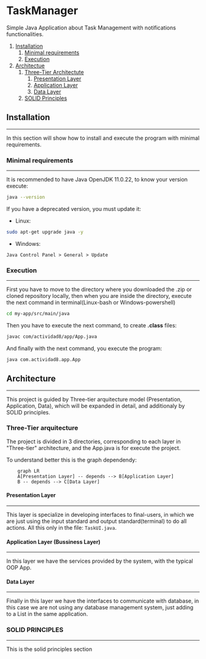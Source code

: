 # TaskManager

Simple Java Application about Task Management with notifications functionalities. 

1. [Installation](#Installation)
	1. [Minimal requirements](#Installation/MinimalRequirements)
	2. [Execution](#Installation/Execution)
2. [Architectue](#Architecture)
	1. [Three-Tier Architectute](#Architecture/ThreeTierModel)
		1. [Presentation Layer](#Architecture/ThreeTierModel/Presentation)
		2. [Application Layer](#Architecture/ThreeTierModel/Application)
		3. [Data Layer](#Architecture/ThreeTierModel/Data)
	2. [SOLID Principles](#Architecture/SOLID)
## Installation <a id='Installation'></a>

---

In this section will show how to install and execute the program with minimal requirements. 

### Minimal requirements <a id='Installation/MinimalRequirements'></a>

--- 

It is recommended to have Java OpenJDK 11.0.22, to know your version execute: 

```bash
java --version	
```

If you have a deprecated version, you must update it: 

- Linux:

```bash
sudo apt-get upgrade java -y
```

- Windows: 

`Java Control Panel > General > Update`

### Execution <a id='Installation/Execution'></a>

---

First you have to move to the directory where you downloaded the .zip or cloned repository locally, then when you are inside the directory, execute the next command in terminal(Linux-bash or Windows-powershell) 

```bash
cd my-app/src/main/java
```

Then you have to execute the next command, to create **.class** files:  

```bash
javac com/actividad8/app/App.java
```

And finally with the next command, you execute the program: 

```bash
java com.actividad8.app.App
```

## Architecture <a id='Architecture'></a>

---

This project is guided by Three-tier arquitecture model (Presentation, Application, Data), which will be expanded in detail, and additionaly by SOLID principles. 
### Three-Tier arquitecture<a id='Architecture/ThreeTierModel'></a>

The project is divided in 3 directories, corresponding to each layer in "Three-tier" architecture, and the App.java is for execute the project. 



To understand better this is the graph dependendy: 

```mermaid
	graph LR
	A[Presentation Layer] -- depends --> B[Application Layer]
	B -- depends --> C[Data Layer]
```

#### Presentation Layer <a id='Architecture/ThreeTierModel/Presentation'></a>

---

This layer is specialize in developing interfaces to final-users, in which we are just using the input standard and output standard(terminal) to do all actions.
All this only in the file: `TaskUI.java`.  

#### Application Layer (Bussiness Layer) <a id='Architecture/ThreeTierModel/Application'></a>

---

In this layer we have the services provided by the system, with the typical OOP App. 


#### Data Layer <a id='Architecture/ThreeTierModel/Data'></a>

---

Finally in this layer we have the interfaces to communicate with database, in this case we are not using any database management system, just adding to a List in the same application. 



### SOLID PRINCIPLES <a id='Architecture/SOLID'></a>

---

This is the solid principles section


